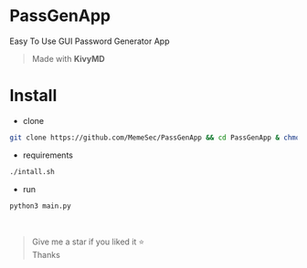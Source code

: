 # PassGenApp

Easy To Use GUI Password Generator App
> Made with **KivyMD**

# Install
+ clone
```bash
git clone https://github.com/MemeSec/PassGenApp && cd PassGenApp & chmod +x install.sh
```
+ requirements
```bash
./intall.sh
```
+ run
```bash
python3 main.py
```
<br>

> Give me a star if you liked it ⭐️                  
> Thanks
